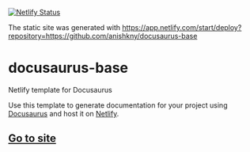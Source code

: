 
[![Netlify Status](https://api.netlify.com/api/v1/badges/1b7b1c1d-9692-46f3-aeb3-5c7d461221ae/deploy-status)](https://app.netlify.com/sites/op07n/deploys)

The static site was generated with https://app.netlify.com/start/deploy?repository=https://github.com/anishkny/docusaurus-base

# docusaurus-base

Netlify template for Docusaurus

Use this template to generate documentation for your project using [Docusaurus](https://docusaurus.io) and host it on [Netlify](https://www.netlify.com).

## [Go to site](https://op07n.netlify.com/)
